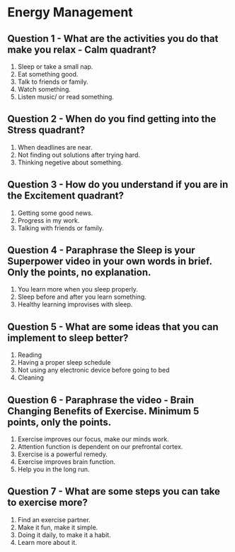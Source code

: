 # Energy Management

## Question 1 - What are the activities you do that make you relax - Calm quadrant?

1. Sleep or take a small nap.
2. Eat something good.
3. Talk to friends or family.
4. Watch something.
5. Listen music/ or read something.

## Question 2 - When do you find getting into the Stress quadrant?

1. When deadlines are near.
2. Not finding out solutions after trying hard.
3. Thinking negetive about something.

## Question 3 - How do you understand if you are in the Excitement quadrant?

1. Getting some good news.
2. Progress in my work.
3. Talking with friends or family.

## Question 4 - Paraphrase the Sleep is your Superpower video in your own words in brief. Only the points, no explanation.

1. You learn more when you sleep properly.
2. Sleep before and after you learn something.
3. Healthy learning improvises with sleep.

## Question 5 - What are some ideas that you can implement to sleep better?

1. Reading
2. Having a proper sleep schedule
3. Not using any electronic device before going to bed
4. Cleaning

## Question 6 - Paraphrase the video - Brain Changing Benefits of Exercise. Minimum 5 points, only the points.

1. Exercise improves our focus, make our minds work.
2. Attention function is dependent on our prefrontal cortex.
3. Exercise is a powerful remedy.
4. Exercise improves brain function.
5. Help you in the long run.
   
## Question 7 - What are some steps you can take to exercise more?

1. Find an exercise partner.
2. Make it fun, make it simple.
3. Doing it daily, to make it a habit.
4. Learn more about it.
